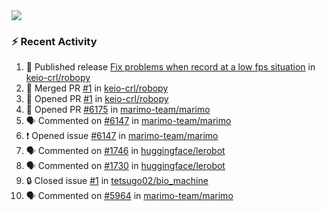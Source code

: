 <div>
  <img src="http://github-profile-summary-cards.vercel.app/api/cards/profile-details?username=tetsugo02&theme=vue"/>
</div>

### :zap: Recent Activity
<!--START_SECTION:activity-->
1. 🚀 Published release [Fix problems when record at a low fps situation](https://github.com/keio-crl/robopy/releases/tag/v0.1.1) in [keio-crl/robopy](https://github.com/keio-crl/robopy)
2. 🎉 Merged PR [#1](https://github.com/keio-crl/robopy/pull/1) in [keio-crl/robopy](https://github.com/keio-crl/robopy)
3. 💪 Opened PR [#1](https://github.com/keio-crl/robopy/pull/1) in [keio-crl/robopy](https://github.com/keio-crl/robopy)
4. 💪 Opened PR [#6175](https://github.com/marimo-team/marimo/pull/6175) in [marimo-team/marimo](https://github.com/marimo-team/marimo)
5. 🗣 Commented on [#6147](https://github.com/marimo-team/marimo/issues/6147#issuecomment-3220491549) in [marimo-team/marimo](https://github.com/marimo-team/marimo)
6. ❗ Opened issue [#6147](https://github.com/marimo-team/marimo/issues/6147) in [marimo-team/marimo](https://github.com/marimo-team/marimo)
7. 🗣 Commented on [#1746](https://github.com/huggingface/lerobot/pull/1746#issuecomment-3218195684) in [huggingface/lerobot](https://github.com/huggingface/lerobot)
8. 🗣 Commented on [#1730](https://github.com/huggingface/lerobot/issues/1730#issuecomment-3218195068) in [huggingface/lerobot](https://github.com/huggingface/lerobot)
9. 🔒 Closed issue [#1](https://github.com/tetsugo02/bio_machine/issues/1) in [tetsugo02/bio_machine](https://github.com/tetsugo02/bio_machine)
10. 🗣 Commented on [#5964](https://github.com/marimo-team/marimo/issues/5964#issuecomment-3216704511) in [marimo-team/marimo](https://github.com/marimo-team/marimo)
<!--END_SECTION:activity-->

